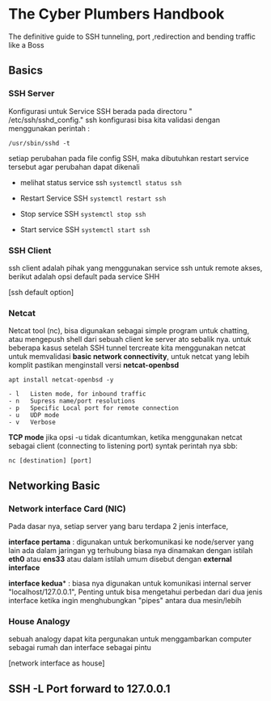 # The Cyber Plumbers Handbook

The definitive guide to SSH tunneling, port ,redirection and bending traffic like a Boss

## Basics
### SSH Server 

Konfigurasi untuk Service SSH berada pada directoru " /etc/ssh/sshd_config." ssh konfigurasi bisa kita validasi dengan menggunakan perintah : 

`/usr/sbin/sshd -t`

setiap perubahan pada file config SSH, maka dibutuhkan restart service tersebut agar perubahan dapat dikenali 

-  melihat status service ssh
`systemctl status ssh`

- Restart Service SSH
`systemctl restart ssh`

- Stop service SSH
`systemctl stop ssh` 

- Start service SSH
`systemctl start ssh`

### SSH Client

ssh client adalah pihak yang menggunakan service ssh untuk remote akses, berikut adalah opsi default pada service SHH

[ssh default option]

### Netcat 

Netcat tool (nc), bisa digunakan sebagai simple program untuk chatting, atau mengepush shell dari sebuah client ke server ato sebalik nya. untuk beberapa kasus setelah SSH tunnel tercreate kita menggunakan netcat untuk memvalidasi **basic network connectivity**, untuk netcat yang lebih komplit pastikan menginstall versi **netcat-openbsd** 

`apt install netcat-openbsd -y`

```
- l   Listen mode, for inbound traffic
- n   Supress name/port resolutions
- p   Specific Local port for remote connection
- u   UDP mode
- v   Verbose
```

**TCP mode** jika opsi -u tidak dicantumkan, ketika menggunakan netcat sebagai client (connecting to listening port) syntak perintah nya sbb:

`nc [destination] [port]`


## Networking Basic 
### Network interface Card (NIC)
Pada dasar nya, setiap server yang baru terdapa 2 jenis interface, 

**interface pertama** : digunakan untuk berkomunikasi ke node/server yang lain ada dalam jaringan yg terhubung biasa nya dinamakan dengan istilah **eth0** atau **ens33** atau dalam istilah umum disebut dengan **external interface**

**interface kedua*** : biasa nya digunakan untuk komunikasi internal server "localhost/127.0.0.1", Penting untuk bisa mengetahui perbedan dari dua jenis interface ketika ingin menghubungkan "pipes" antara dua mesin/lebih

### House Analogy 

sebuah analogy dapat kita pergunakan untuk menggambarkan computer sebagai rumah dan interface sebagai pintu

[network interface as house]

## SSH -L Port forward to 127.0.0.1
